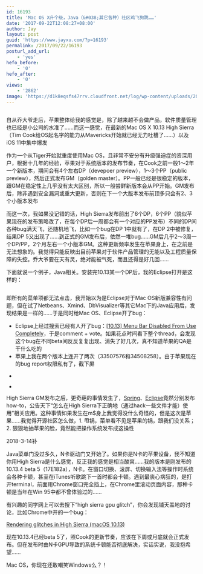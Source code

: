 ```yaml
---
id: 16193
title: 'Mac OS X升个级，Java（&#038;其它各种）社区鸡飞狗跳……'
date: '2017-09-22T12:08:27+08:00'
author: Jay
layout: post
guid: 'https://www.jayxu.com/?p=16193'
permalink: /2017/09/22/16193
posturl_add_url:
    - 'yes'
hefo_before:
    - '0'
hefo_after:
    - '0'
views:
    - '2862'
image: 'https://d1k8eqsfs47rrv.cloudfront.net/log/wp-content/uploads/2017/09/fake-kernel-panic.jpg'
---
```


<!-- wp:image {"id":16460} -->
<figure class="wp-block-image"><img src="https://i1.wp.com/www.jayxu.com/log/wp-content/uploads/2017/09/fake-kernel-panic.jpg?fit=619%2C341&amp;ssl=1" alt="" class="wp-image-16460" /></figure>
<!-- /wp:image -->

<!-- wp:paragraph -->
<p>自从乔大爷走后，苹果整体给我的感觉是，除了越来越不会做产品，软件质量管理也已经是小公司的水准了……而这一感觉，在最新的Mac OS X 10.13 High Sierra（Tim Cook给OS起名字的能力从Mavericks开始就已经无力吐槽了……）以及iOS 11中集中爆发</p>
<!-- /wp:paragraph -->

<!-- wp:paragraph -->
<p>作为一个从Tiger开始就重度使用Mac OS，且非常不安分有升级强迫症的资深用户，根据十几年的经验，苹果对于系统版本的发布节奏，在Cook之前一般1～2年一个新版本，期间会有4个左右DP（devepoer preview），1～3个PP（public preview），然后正式发布GM（golden master）。PP一般已经是很稳定的版本，跟GM在稳定性上几乎没有太大区别，所以一般尝鲜新版本会从PP开始。GM发布后，除非遇到安全漏洞或重大更新，否则在下一个大版本发布前顶多只会有2、3个小版本发布</p>
<!-- /wp:paragraph -->

<!-- wp:paragraph -->
<p>而这一次，我如果没记错的话，High Sierra发布前出了6个DP，6个PP（貌似苹果现在的发布策略改了，在每个DP后一周都会有一个对应的PP发布）不同的DP间各种bug满天飞，还随机地飞，比如一个bug在DP 1中就有了，在DP 2中被修复，结果DP 5又出现了……到正式的GM发布后，依然一堆bug……GM后几乎2～3周一个DP/PP，2个月左右一个小版本GM。这种更新频率发生在苹果身上，在之前是无法想象的。我觉得只能反映出目前苹果对于软件产品管理的无能以及工程质量保障的失控。乔大爷要在天有灵，绝对能被气死，而且还得是好几回……</p>
<!-- /wp:paragraph -->

<!-- wp:paragraph -->
<p>下面就说一个例子，Java相关。安装完10.13某一个DP后，我的Eclipse打开是这样的：</p>
<!-- /wp:paragraph -->

<!-- wp:image {"id":16278} -->
<figure class="wp-block-image"><a href="http://www.jayxu.com/log/wp-content/uploads/2018/03/menus.png"><img src="https://i0.wp.com/www.jayxu.com/log/wp-content/uploads/2018/03/menus.png?fit=1722%2C1700&amp;ssl=1" alt="" class="wp-image-16278"/></a></figure>
<!-- /wp:image -->

<!-- wp:paragraph -->
<p>即所有的菜单项都无法点击，我开始以为是Eclipse对于Mac OS新版兼容性有问题，但在试了Netbeans、Xmind、DbVisualizer等其它Mac下的Java应用后，发现结果是一样的……于是同时给Mac OS、Eclipse开了bug：</p>
<!-- /wp:paragraph -->

<!-- wp:list -->
<ul>
    <li>Eclipse上经过搜索已经有人开了bug：<a target="_blank" href="https://bugs.eclipse.org/bugs/show_bug.cgi?id=520176" rel="noopener noreferrer">[10.13] Menu Bar Disabled From Use Completely</a>，于是comment + vote。如果花点时间看下整个thread，会发现这个bug在不同beta间反反复复出现、消失了好几次，真不知道苹果的QA是干什么吃的</li>
    <li>苹果上我在两个版本上连开了两次（33507576和34508258）。由于苹果现在的bug report权限私有了，截下屏</li>
</ul>
<!-- /wp:list -->

<!-- wp:gallery {"columns":1,"linkTo":"media"} -->
<ul class="wp-block-gallery alignnone columns-1 is-cropped">
    <li class="blocks-gallery-item">
        <figure><a href="http://www.jayxu.com/log/wp-content/uploads/2017/09/33507576.png"><img src="http://www.jayxu.com/log/wp-content/uploads/2017/09/33507576.png" alt="" data-id="16332" data-link="http://www.jayxu.com/?attachment_id=16332"/></a></figure>
    </li>
    <li class="blocks-gallery-item">
        <figure><a href="http://www.jayxu.com/log/wp-content/uploads/2017/09/34508258.png"><img src="http://www.jayxu.com/log/wp-content/uploads/2017/09/34508258.png" alt="" data-id="16333" data-link="http://www.jayxu.com/?attachment_id=16333"/></a></figure>
    </li>
</ul>
<!-- /wp:gallery -->

<!-- wp:paragraph -->
<p>High Sierra GM发布之后，更奇葩的事情发生了，<a href="https://spring.io/blog/2017/09/21/how-to-get-sts-eclipse-running-on-macos-high-sierra-10-13">Spring</a>、<a href="https://www.eclipse.org/org/press-release/20170925criticalbug.php">Eclipse</a>竟然分别发布how-to，公告天下“怎么在High Sierra下正确地（通过hack一些文件才能）使用”相关应用。这种事情如果发生在m$身上我觉得没什么奇怪的，但是这次是苹果……我觉得开源社区怎么做，1. 甩锅，菜单看不见是苹果的锅，跟我们没关系；2. 狠狠地抽苹果的脸，竟然能把操作系统发布成这操性</p>
<!-- /wp:paragraph -->

<!-- wp:paragraph -->
<p>2018-3-14补</p>
<!-- /wp:paragraph -->

<!-- wp:paragraph -->
<p>Java菜单门没过多久，N卡驱动门又开始了。如果你是N卡的苹果设备，我不知道你用High Sierra是什么感觉，反正我的感觉是相当酸爽……我的版本是刚发布的10.13.4 beta 5（17E182a），N卡。在窗口切换、滚屏、切换输入法等操作时系统会各种卡顿，甚至在iTunes听歌跳下一首时都会卡顿。遇到最丧心病狂的，是打开terminal，前面用Chrome窗口完全挡上，在Chrome里滚动页面内容，那种卡顿是当年在Win 95中都不曾体验过的……</p>
<!-- /wp:paragraph -->

<!-- wp:paragraph -->
<p>有兴趣的同学网上可以去搜下“high sierra gpu glitch”，你会发现铺天盖地的讨论，比如Chrome中开的一个bug：</p>
<!-- /wp:paragraph -->

<!-- wp:paragraph -->
<p><a target="_blank" href="https://bugs.chromium.org/p/chromium/issues/detail?id=773705#c168" rel="noopener noreferrer">Rendering glitches in High Sierra (macOS 10.13)</a></p>
<!-- /wp:paragraph -->

<!-- wp:paragraph -->
<p>现在10.13.4已经beta 5了，照Cook的更新节奏，应该在下周或月底就会正式发布。但在发布时由N卡GPU导致的系统卡顿能否彻底解决，实话实说，我没抱希望……</p>
<!-- /wp:paragraph -->

<!-- wp:paragraph -->
<p>Mac OS，你现在还敢嘲笑Windows么？！</p>
<!-- /wp:paragraph -->

<!-- wp:image {"id":16407} -->
<figure class="wp-block-image"><img src="https://i0.wp.com/www.jayxu.com/log/wp-content/uploads/2018/03/zv6jf.png?resize=320%2C320&amp;ssl=1" alt="" class="wp-image-16407" /></figure>
<!-- /wp:image -->